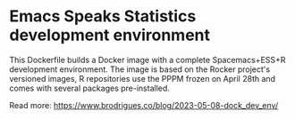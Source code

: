# Emacs Speaks Statistics development environment

This Dockerfile builds a Docker image with a complete Spacemacs+ESS+R development environment. 
The image is based on the Rocker project's versioned images, R repositories use the PPPM frozen
on April 28th and comes with several packages pre-installed.

Read more: https://www.brodrigues.co/blog/2023-05-08-dock_dev_env/
